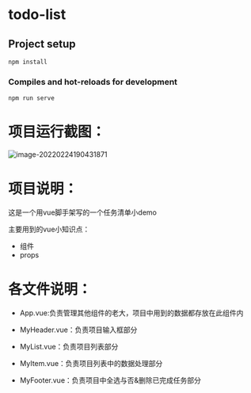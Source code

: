 # todo-list

## Project setup

```
npm install
```

### Compiles and hot-reloads for development

```
npm run serve
```

# 项目运行截图：

![image-20220224190431871](C:\Users\admin\Desktop\todo-list\image-20220224190431871.png)

# 项目说明：

这是一个用vue脚手架写的一个任务清单小demo

主要用到的vue小知识点：

- 组件
- props

# 各文件说明：

- App.vue:负责管理其他组件的老大，项目中用到的数据都存放在此组件内

- MyHeader.vue：负责项目输入框部分
- MyList.vue：负责项目列表部分
- MyItem.vue：负责项目列表中的数据处理部分
- MyFooter.vue：负责项目中全选与否&删除已完成任务部分

